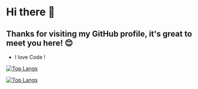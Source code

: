 # Hi there 👋
## Thanks for visiting my GitHub profile, it's great to meet you here! 😊
 - I love Code !
<!---Для компактной версии-->
[![Top Langs](https://github-readme-stats.vercel.app/api/top-langs/?username=CoDSnet&layout=compact)](https://github.com/anuraghazra/github-readme-stats)
<!---Для подробной версии-->
[![Top Langs](https://github-readme-stats.vercel.app/api/top-langs/?username=CoDSnet)](https://github.com/anuraghazra/github-readme-stats)

